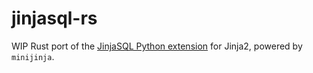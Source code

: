 # jinjasql-rs

WIP Rust port of the [JinjaSQL Python extension](https://github.com/sripathikrishnan/jinjasql) for Jinja2, powered by `minijinja`.